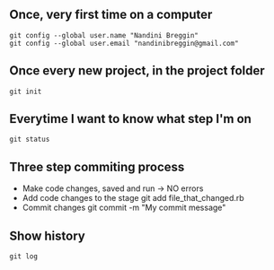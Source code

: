 Once, very first time on a computer
-----------------------------

    git config --global user.name "Nandini Breggin"
    git config --global user.email "nandinibreggin@gmail.com"

Once every new project, in the project folder
---------------------------------------------

    git init

Everytime I want to know what step I'm on
---------------------------------------------

    git status

Three step commiting process
----------------------------

* Make code changes, saved and run -> NO errors
* Add code changes to the stage
    git add file_that_changed.rb
* Commit changes
    git commit -m "My commit message"

Show history
------------

    git log
    